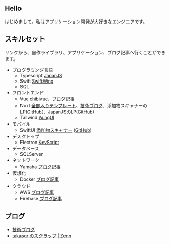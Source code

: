 ## Hello

はじめまして。私はアプリケーション開発が大好きなエンジニアです。

## スキルセット

リンクから、自作ライブラリ、アプリケーション、ブログ記事へ行くことができます。

- プログラミング言語
    * Typescript [JapanJS](https://japanjs.org)
    * Swift [SwiftWing](https://github.com/takasqr/SwiftWing)
    * SQL
- フロントエンド
    * Vue [chibivue](https://github.com/takasqr/chibivue)、[ブログ記事](https://blog.takasqr.dev/vuejs)
    * Nuxt [全部入りテンプレート](https://github.com/takasqr/nuxt-template)、[技術ブログ](https://blog.takasqr.dev/nuxt)、添加物スキャナーのLP([GitHub](https://github.com/takasqr/FoodAdditiveScanner-LP))、JapanJSのLP([GitHub](https://github.com/japanjsorg/japanjsorg))
    * Tailwind [WingUI](https://github.com/takasqr/WingUI)
- モバイル
    * SwiftUI [添加物スキャナー](https://foodadditive.app) ([GitHub](https://github.com/takasqr/FoodAdditiveScanner-iOS))
- デスクトップ
    * Electron [KeyScript](https://keyscript.app)
- データベース
    * SQLServer
- ネットワーク
   * Yamaha [ブログ記事](https://blog.takasqr.dev/yamaha)
- 仮想化
    * Docker [ブログ記事](https://blog.takasqr.dev/docker)
- クラウド
    * AWS [ブログ記事](https://blog.takasqr.dev/aws)
    * Firebase [ブログ記事](https://blog.takasqr.dev/firebase)

## ブログ

- [技術ブログ](https://blog.takasqr.dev)
- [takasqr のスクラップ | Zenn](https://zenn.dev/takasqr?tab=scraps)

